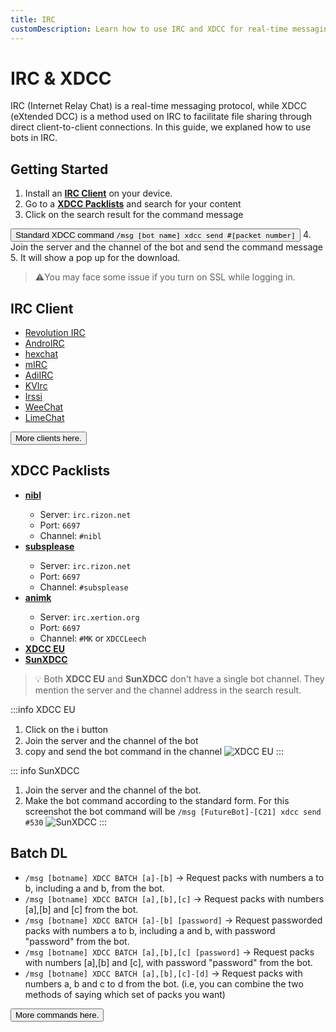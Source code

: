 ```yaml
---
title: IRC
customDescription: Learn how to use IRC and XDCC for real-time messaging and file sharing. Install an IRC client, search for XDCC packlists, and download files through direct client-to-client connections.
---
```

# IRC & XDCC
IRC (Internet Relay Chat) is a real-time messaging protocol, while XDCC (eXtended DCC) is a method used on IRC to facilitate file sharing through direct client-to-client connections. In this guide, we explaned how to use bots in IRC.
<br>

## Getting Started
1. Install an [**IRC Client**](#irc-client) on your device.
2. Go to a [**XDCC Packlists**](#xdcc-packlists) and search for your content
3. Click on the search result for the command message 

<Button icon="i-octicon-light-bulb">Standard XDCC command `/msg [bot name] xdcc send #[packet number]`</Button>
4. Join the server and the channel of the bot and send the command message
5. It will show a pop up for the download.

> ⚠️You may face some issue if you turn on SSL while logging in.


## IRC Client
- [Revolution IRC](https://play.google.com/store/apps/details?id=io.mrarm.irc)		<Badge type="info" text="Android" />
- [AndroIRC](https://play.google.com/store/apps/details?id=com.androirc&hl=en&gl=US)		<Badge type="info" text="Android" />
- [hexchat](https://hexchat.github.io/)		<Badge type="info" text="Windows" />
- [mIRC](https://www.mirc.com/)		<Badge type="info" text="Windows" />
- [AdiIRC](https://adiirc.com/)	<Badge type="info" text="Windows" />
- [KVIrc](https://github.com/kvirc/KVIrc/releases) <Badge type="info" text="Windows" /><Badge type="info" text="Linux" /><Badge type="info" text="macOS" />
- [Irssi](https://irssi.org/)	<Badge type="info" text="Linux" />
- [WeeChat](https://weechat.org/)	<Badge type="info" text="Linux" /><Badge type="info" text="macOS" />
- [LimeChat](https://apps.apple.com/us/app/limechat/id414030210) <Badge type="info" text="macOS" />

<Button link="https://ircv3.net/software/clients" icon="i-octicon-command-palette-16">More clients here. </Button>

## XDCC Packlists
- [**nibl**](https://nibl.co.uk/search)	<Badge type="info" text="Anime" />
	- Server: `irc.rizon.net`
	- Port: `6697`
	- Channel: `#nibl`
- [**subsplease**](https://subsplease.org/xdcc/) <Badge type="info" text="Anime" />
	- Server: `irc.rizon.net`
	- Port: `6697`
	- Channel: `#subsplease`
- [**animk**](https://animk.info/xdcc/) <Badge type="info" text="Anime" />
	- Server: `irc.xertion.org`
	- Port: `6697`
	- Channel: `#MK` or `XDCCLeech`
- [**XDCC EU**](https://www.xdcc.eu/)	<Badge type="info" text="General" />
- [**SunXDCC**](https://sunxdcc.com/)	<Badge type="info" text="General" />


> 💡 Both **XDCC EU** and **SunXDCC** don't have a single bot channel. They mention the server and the channel address in the search result.


:::info XDCC EU
1. Click on the ℹ️ button
2. Join the server and the channel of the bot
3. copy and send the bot command in the channel
    ![XDCC EU](/ss/irc/xdcceu.png)
:::

::: info SunXDCC
1. Join the server and the channel of the bot. 
2. Make the bot command according to the standard form. For this screenshot the bot command will be `/msg [FutureBot]-[C21] xdcc send #530`
	![SunXDCC](/ss/irc/sunxdcc.png)
:::

## Batch DL

- `/msg [botname] XDCC BATCH [a]-[b]` → Request packs with numbers a to b, including a and b, from the bot.
- `/msg [botname] XDCC BATCH [a],[b],[c]` → Request packs with numbers [a],[b] and [c] from the bot.
- `/msg [botname] XDCC BATCH [a]-[b] [password]` → Request passworded packs with numbers a to b, including a and b, with password "password" from the bot.
- `/msg [botname] XDCC BATCH [a],[b],[c] [password]` → Request packs with numbers [a],[b] and [c], with password "password" from the bot.
- `/msg [botname] XDCC BATCH [a],[b],[c]-[d]` → Request packs with numbers a, b and c to d from the bot. (i.e, you can combine the two methods of saying which set of packs you want)


<Button link="https://wiki.xertion.org/w/XDCC_Commands" icon="i-octicon-command-palette-16">More commands here. </Button>
